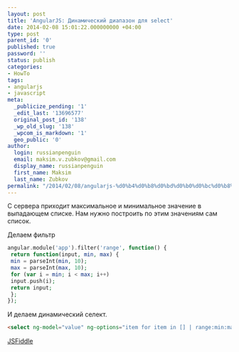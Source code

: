 ```yaml
---
layout: post
title: 'AngularJS: Динамический диапазон для select'
date: 2014-02-08 15:01:22.000000000 +04:00
type: post
parent_id: '0'
published: true
password: ''
status: publish
categories:
- HowTo
tags:
- angularjs
- javascript
meta:
  _publicize_pending: '1'
  _edit_last: '13696577'
  original_post_id: '138'
  _wp_old_slug: '138'
  _wpcom_is_markdown: '1'
  geo_public: '0'
author:
  login: russianpenguin
  email: maksim.v.zubkov@gmail.com
  display_name: russianpenguin
  first_name: Maksim
  last_name: Zubkov
permalink: "/2014/02/08/angularjs-%d0%b4%d0%b8%d0%bd%d0%b0%d0%bc%d0%b8%d1%87%d0%b5%d1%81%d0%ba%d0%b8%d0%b9-%d0%b4%d0%b8%d0%b0%d0%bf%d0%b0%d0%b7%d0%be%d0%bd-%d0%b4%d0%bb%d1%8f-select/"
---
```

С сервера приходит максимальное и минимальное значение в выпадающем списке. Нам нужно построить по этим значениям сам список.

Делаем фильтр

```php
angular.module('app').filter('range', function() {  
 return function(input, min, max) {  
 min = parseInt(min, 10);  
 max = parseInt(max, 10);  
 for (var i = min; i < max; i++)  
 input.push(i);  
 return input;  
 };  
});
```

И делаем динамический селект.

```html
<select ng-model="value" ng-options="item for item in [] | range:min:max"></select>
```

[JSFiddle](http://jsfiddle.net/russianpenguin/bYUFb "Пример на JSFiddle")

